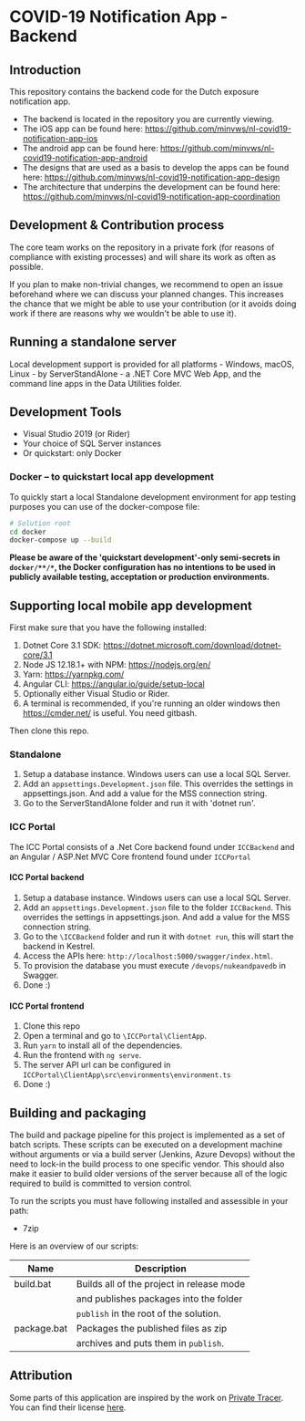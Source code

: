 # COVID-19 Notification App - Backend

## Introduction

This repository contains the backend code for the Dutch exposure notification app.

* The backend is located in the repository you are currently viewing.
* The iOS app can be found here: https://github.com/minvws/nl-covid19-notification-app-ios
* The android app can be found here: https://github.com/minvws/nl-covid19-notification-app-android
* The designs that are used as a basis to develop the apps can be found here: https://github.com/minvws/nl-covid19-notification-app-design
* The architecture that underpins the development can be found here: https://github.com/minvws/nl-covid19-notification-app-coordination

## Development & Contribution process

The core team works on the repository in a private fork (for reasons of compliance with existing processes) and will share its work as often as possible.

If you plan to make non-trivial changes, we recommend to open an issue beforehand where we can discuss your planned changes.
This increases the chance that we might be able to use your contribution (or it avoids doing work if there are reasons why we wouldn't be able to use it).

## Running a standalone server

Local development support is provided for all platforms - Windows, macOS, Linux - by ServerStandAlone - a .NET Core MVC Web App, and the command line apps in the Data Utilities folder.

## Development Tools
* Visual Studio 2019 (or Rider)
* Your choice of SQL Server instances
* Or quickstart: only Docker

### Docker – to quickstart local app development

To quickly start a local Standalone development environment for app testing purposes you can use of the docker-compose file:
```bash
# Solution root
cd docker
docker-compose up --build
``` 
**Please be aware of the 'quickstart development'-only semi-secrets in `docker/**/*`, the Docker configuration has no intentions to be used in publicly available testing, acceptation or production environments.**

## Supporting local mobile app development

First make sure that you have the following installed:

1. Dotnet Core 3.1 SDK: https://dotnet.microsoft.com/download/dotnet-core/3.1
1. Node JS 12.18.1+ with NPM: https://nodejs.org/en/
1. Yarn: https://yarnpkg.com/
1. Angular CLI: https://angular.io/guide/setup-local
1. Optionally either Visual Studio or Rider.
1. A terminal is recommended, if you're running an older windows then https://cmder.net/ is useful. You need gitbash.

Then clone this repo.

### Standalone

1. Setup a database instance. Windows users can use a local SQL Server.
1. Add an `appsettings.Development.json` file. This overrides the settings in appsettings.json. And add a value for the MSS connection string.
1. Go to the ServerStandAlone folder and run it with 'dotnet run'.


### ICC Portal

The ICC Portal consists of a .Net Core backend found under `ICCBackend` and an Angular / ASP.Net MVC Core frontend found under `ICCPortal`

#### ICC Portal backend

1. Setup a database instance. Windows users can use a local SQL Server.
1. Add an `appsettings.Development.json` file to the folder `ICCBackend`. This overrides the settings in appsettings.json. And add a value for the MSS connection string.
1. Go to the `\ICCBackend` folder and run it with `dotnet run`, this will start the backend in Kestrel.
1. Access the APIs here: `http://localhost:5000/swagger/index.html`.
1. To provision the database you must execute `​/devops​/nukeandpavedb` in Swagger.
1. Done :)

#### ICC Portal frontend

1. Clone this repo
1. Open a terminal and go to `\ICCPortal\ClientApp`.
1. Run `yarn` to install all of the dependencies.
1. Run the frontend with `ng serve`.
1. The server API url can be configured in `ICCPortal\ClientApp\src\environments\environment.ts`
1. Done :)

## Building and packaging

The build and package pipeline for this project is implemented as a set of batch scripts. These scripts can be executed on a development machine without arguments or via a build server (Jenkins, Azure Devops) without the need to lock-in the build process to one specific vendor. This should also make it easier to build older versions of the server because all of the logic required to build is committed to version control.

To run the scripts you must have following installed and assessible in your path:

* 7zip

Here is an overview of our scripts:

| Name                 | Description                                |
| -------------------- | ------------------------------------------ |
| build.bat            | Builds all of the project in release mode  |
|                      | and publishes packages into the folder     |
|                      | `publish` in the root of the solution.     |
| package.bat          | Packages the published files as zip        |
|                      | archives and puts them in `publish`.       |

## Attribution

Some parts of this application are inspired by the work on [Private Tracer](https://gitlab.com/PrivateTracer/server.azure). You can find their license [here](LICENSE/LICENSE.PrivateTracer.org.txt).
